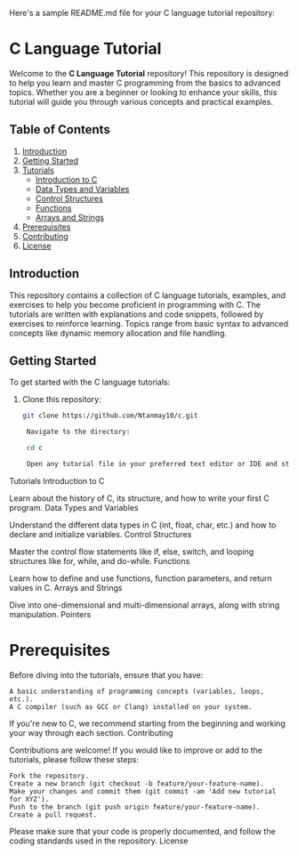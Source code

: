 Here's a sample README.md file for your C language tutorial repository:

# C Language Tutorial

Welcome to the **C Language Tutorial** repository! This repository is designed to help you learn and master C programming from the basics to advanced topics. Whether you are a beginner or looking to enhance your skills, this tutorial will guide you through various concepts and practical examples.

## Table of Contents

1. [Introduction](#introduction)
2. [Getting Started](#getting-started)
3. [Tutorials](#tutorials)
   - [Introduction to C](#introduction-to-c)
   - [Data Types and Variables](#data-types-and-variables)
   - [Control Structures](#control-structures)
   - [Functions](#functions)
   - [Arrays and Strings](#arrays-and-strings)
4. [Prerequisites](#prerequisites)
5. [Contributing](#contributing)
6. [License](#license)

## Introduction

This repository contains a collection of C language tutorials, examples, and exercises to help you become proficient in programming with C. The tutorials are written with explanations and code snippets, followed by exercises to reinforce learning. Topics range from basic syntax to advanced concepts like dynamic memory allocation and file handling.

## Getting Started

To get started with the C language tutorials:

1. Clone this repository:
   ```bash
   git clone https://github.com/Ntanmay10/c.git

    Navigate to the directory:

    cd c

    Open any tutorial file in your preferred text editor or IDE and start learning.

Tutorials
Introduction to C

Learn about the history of C, its structure, and how to write your first C program.
Data Types and Variables

Understand the different data types in C (int, float, char, etc.) and how to declare and initialize variables.
Control Structures

Master the control flow statements like if, else, switch, and looping structures like for, while, and do-while.
Functions

Learn how to define and use functions, function parameters, and return values in C.
Arrays and Strings

Dive into one-dimensional and multi-dimensional arrays, along with string manipulation.
Pointers

# Prerequisites

Before diving into the tutorials, ensure that you have:

    A basic understanding of programming concepts (variables, loops, etc.).
    A C compiler (such as GCC or Clang) installed on your system.

If you're new to C, we recommend starting from the beginning and working your way through each section.
Contributing

Contributions are welcome! If you would like to improve or add to the tutorials, please follow these steps:

    Fork the repository.
    Create a new branch (git checkout -b feature/your-feature-name).
    Make your changes and commit them (git commit -am 'Add new tutorial for XYZ').
    Push to the branch (git push origin feature/your-feature-name).
    Create a pull request.

Please make sure that your code is properly documented, and follow the coding standards used in the repository.
License
